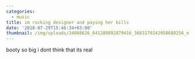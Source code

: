 ```yaml
---
categories:
  - music
title: im rocking designer and paying her bills
date: '2018-07-29T15:46:34+03:00'
thumbnail: /img/uploads/34088626_641289892879416_3683178242958688256_n.jpg
---
```

booty so big i dont think that its real
